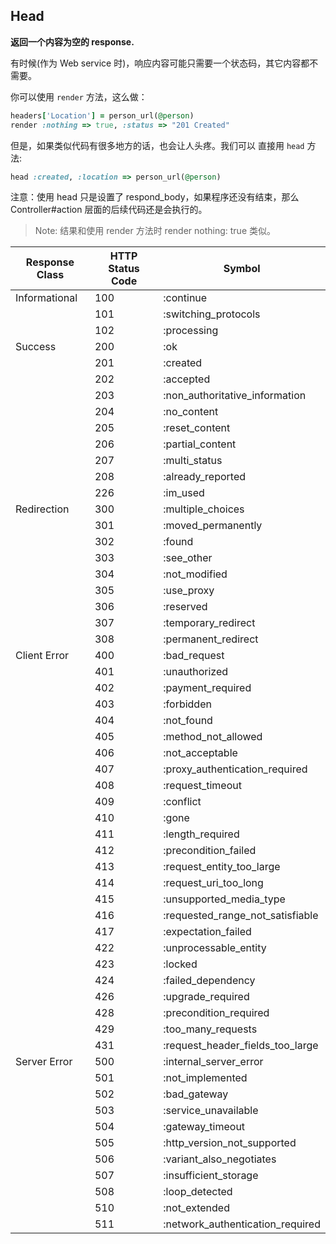 ## Head

**返回一个内容为空的 response.**

有时候(作为 Web service 时)，响应内容可能只需要一个状态码，其它内容都不需要。

你可以使用 `render` 方法，这么做：

```ruby
headers['Location'] = person_url(@person)
render :nothing => true, :status => "201 Created"
```

但是，如果类似代码有很多地方的话，也会让人头疼。我们可以
直接用 `head` 方法:

```ruby
head :created, :location => person_url(@person)
```

注意：使用 head 只是设置了 respond_body，如果程序还没有结束，那么 Controller#action 层面的后续代码还是会执行的。

> Note: 结果和使用 render 方法时 render nothing: true 类似。

|Response Class | HTTP Status Code |	Symbol |
|--|--|--|
|Informational|	100|	:continue|
||101 |	:switching_protocols |
||102 |	:processing |
|Success |	200 |	:ok
||201 |	:created |
| |202 |	:accepted |
| |203 |	:non_authoritative_information |
| |204 |	:no_content |
| |205 |	:reset_content |
| |206 |	:partial_content |
| |207 |	:multi_status |
| |208 |	:already_reported |
| |226 |	:im_used |
|Redirection |	300 |	:multiple_choices
| |301 |	:moved_permanently |
| |302 |	:found |
| |303 |	:see_other |
| |304 |	:not_modified |
| |305 |	:use_proxy |
| |306 |	:reserved |
| |307 |	:temporary_redirect |
| |308 |	:permanent_redirect |
|Client Error |	400	| :bad_request
||401 |	:unauthorized |
||402 |	:payment_required |
||403 |	:forbidden |
||404 |	:not_found |
||405 |	:method_not_allowed |
||406 |	:not_acceptable |
||407 |	:proxy_authentication_required |
||408 |	:request_timeout |
||409 |	:conflict |
||410 |	:gone |
||411 |	:length_required |
||412 |	:precondition_failed |
||413 |	:request_entity_too_large |
||414 |	:request_uri_too_long |
||415 |	:unsupported_media_type |
||416 |	:requested_range_not_satisfiable |
||417 |	:expectation_failed |
||422 |	:unprocessable_entity |
||423 |	:locked |
||424 |	:failed_dependency |
||426 |	:upgrade_required |
||428 |	:precondition_required |
||429 |	:too_many_requests |
||431 |	:request_header_fields_too_large |
|Server  Error |	500	 | :internal_server_error
||501 |	:not_implemented |
||502 |	:bad_gateway |
||503 |	:service_unavailable |
||504 |	:gateway_timeout |
||505 |	:http_version_not_supported |
||506 |	:variant_also_negotiates |
||507 |	:insufficient_storage |
||508 |	:loop_detected |
||510 |	:not_extended |
||511 |	:network_authentication_required |
